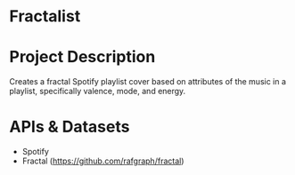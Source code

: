 # Fractalist

# Project Description

Creates a fractal Spotify playlist cover based on attributes of the music in a playlist, specifically valence, mode, and energy.

# APIs & Datasets
* Spotify
* Fractal (https://github.com/rafgraph/fractal)
